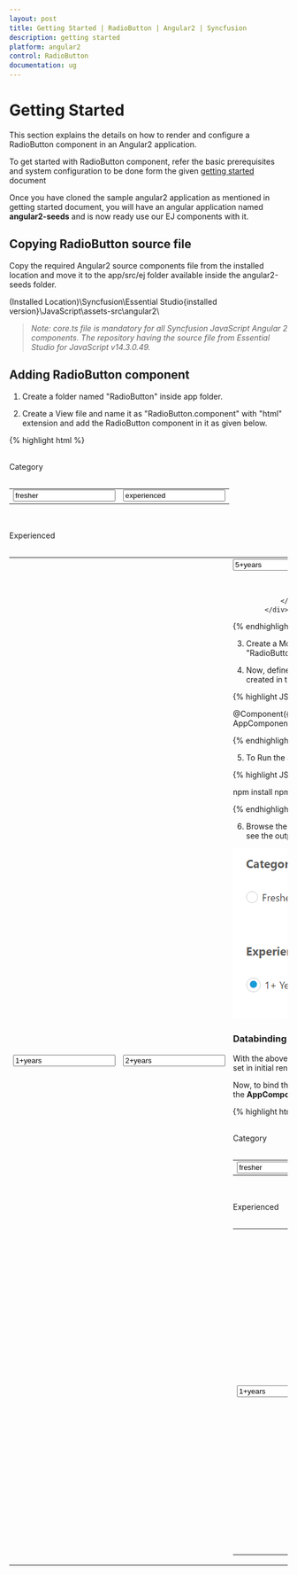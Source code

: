 ```yaml
---
layout: post
title: Getting Started | RadioButton | Angular2 | Syncfusion
description: getting started
platform: angular2
control: RadioButton
documentation: ug
---
```


# Getting Started

This section explains the details on how to render and configure a RadioButton component in an Angular2 application.

To get started with RadioButton component, refer the basic prerequisites and system configuration to be done form the given [getting started](https://help.syncfusion.com/angular2/overview) document

Once you have cloned the sample angular2 application as mentioned in getting started document, you will have an angular application named **angular2-seeds** and is now ready use our EJ components with it. 

## Copying RadioButton source file

Copy the required Angular2 source components file from the installed location and move it to the app/src/ej folder available inside the angular2-seeds folder.

(Installed Location)\Syncfusion\Essential Studio\{installed version}\JavaScript\assets-src\angular2\ 

> _Note:_ _core.ts file is mandatory for all Syncfusion JavaScript Angular 2 components. The repository having the source file from Essential Studio for JavaScript v14.3.0.49._

## Adding RadioButton component

1. Create a folder named "RadioButton" inside app folder.

2. Create a View file and name it as "RadioButton.component" with "html" extension and add the RadioButton component in it as given below. 

{% highlight html %}

<div>
                <br />
                Category
                <br />
                <br />
                <table>
                    <tr>
                        <td colspan="2">
                            <input id="fresher" ej-radiobutton text="Fresher" name="category" value="fresher" />
                        </td>
                        <td>
                            <input id="exp" ej-radiobutton text="Experienced" name="category" value="experienced" [{checked}]="checked" />
                        </td>
                    </tr>
                </table>
                <br />
                <br />
                Experienced
                <br />
                <br />
                <table>
                    <tr>
                        <td>
                            <input id="exp1" ej-radiobutton e-text="1+ years" name="experience" value="1+years"  [{checked}]="checked" />
                        </td>
                        <td colspan="2">
                            <input id="exp2" ej-radiobutton text="2.5+ years" name="experience" value="2+years" />
                        </td>
                        <td colspan="2">
                            <input id="exp5" ej-radiobutton text="5+ years" name="experience" value="5+years" />

                        </td>
                    </tr>
                </table>
            </div>

{% endhighlight %} 

3. Create a Model file named "RadioButton.component" with "ts" extension inside "RadioButton" folder created in step 1.

4. Now, define the **ej-app** component and RadioButton Model class inside the Model file created in the above step.

{% highlight JS %}

@Component({
    selector: 'ej-app',
    templateUrl: 'app/app.component.html',
})
export class AppComponent {
    checked: Boolean;
    constructor() {
    this.checked = true;
    }
}

{% endhighlight %}

5. To Run the application, execute the below commands in the command prompt window. 

{% highlight JS %}

npm install
npm start 

{% endhighlight %}

6. Browse the port where your application is hosted and navigate to RadioButton tab to see the output. 

![](Getting-Started_images/two-way.png)

### Databinding

With the above steps you have rendered a simple RadioButton component with the value set in initial rendering. 

Now, to bind the model values to the RadioButton component, define the model values in the **AppComponent** class available in RadioButton.component.ts file as given below.

{% highlight html %}
<div>
                <br />
                Category
                <br />
                <br />
                <table>
                    <tr>
                        <td colspan="2">
                            <input id="fresher" ej-radiobutton text="Fresher" name="category" value="fresher" [{checked}]="category"/>
                        </td>
                        <td>
                            <input id="exp" ej-radiobutton text="Experienced" name="category" value="experienced" [{checked}]="category" />
                        </td>
                    </tr>
                </table>
                <br />
                <br />
                Experienced
                <br />
                <br />
                <table>
                    <tr>
                        <td>
                            <input id="exp1" ej-radiobutton e-text="1+ years" name="experience" value="1+years" [{checked}]="experience" />
                        </td>
                        <td colspan="2">
                            <input id="exp2" ej-radiobutton text="2.5+ years" name="experience" value="2+years" [{checked}]="experience" />
                        </td>
                        <td colspan="2">
                            <input id="exp5" ej-radiobutton text="5+ years" name="experience" value="5+years" [{checked}]="experience" />

                        </td>
                    </tr>
                </table>
            </div>

{% endhighlight %}

{% highlight JS %}

@Component({
    selector: 'ej-app',
    templateUrl: 'app/app.component.html',
})
export class AppComponent {
    category: string;
    experience: string;
    constructor() {
        this.category = "experienced";
        this.experience = "1+years";
    }
}

{% endhighlight %}

Execute the above code to get the following output

![](Getting-Started_images/two-way.png)